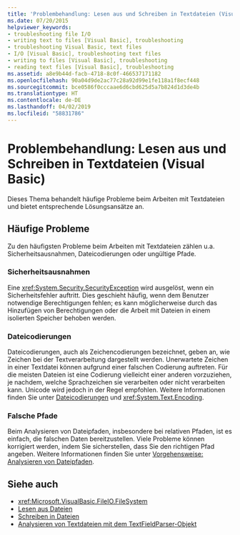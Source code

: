 ```yaml
---
title: 'Problembehandlung: Lesen aus und Schreiben in Textdateien (Visual Basic)'
ms.date: 07/20/2015
helpviewer_keywords:
- troubleshooting file I/O
- writing text to files [Visual Basic], troubleshooting
- troubleshooting Visual Basic, text files
- I/O [Visual Basic], troubleshooting text files
- writing to files [Visual Basic], troubleshooting
- reading text files [Visual Basic], troubleshooting
ms.assetid: a8e9b44d-facb-4718-8c0f-466537171182
ms.openlocfilehash: 90a04d9de2ac77c28a92d99e1fe118a1f8ecf448
ms.sourcegitcommit: bce0586f0cccaae6d6cbd625d5a7b824d1d3de4b
ms.translationtype: HT
ms.contentlocale: de-DE
ms.lasthandoff: 04/02/2019
ms.locfileid: "58831786"
---
```

# <a name="troubleshooting-reading-from-and-writing-to-text-files-visual-basic"></a>Problembehandlung: Lesen aus und Schreiben in Textdateien (Visual Basic)
Dieses Thema behandelt häufige Probleme beim Arbeiten mit Textdateien und bietet entsprechende Lösungsansätze an.  
  
## <a name="common-problems"></a>Häufige Probleme  
 Zu den häufigsten Probleme beim Arbeiten mit Textdateien zählen u.a. Sicherheitsausnahmen, Dateicodierungen oder ungültige Pfade.  
  
### <a name="security-exceptions"></a>Sicherheitsausnahmen  
 Eine <xref:System.Security.SecurityException> wird ausgelöst, wenn ein Sicherheitsfehler auftritt. Dies geschieht häufig, wenn dem Benutzer notwendige Berechtigungen fehlen; es kann möglicherweise durch das Hinzufügen von Berechtigungen oder die Arbeit mit Dateien in einem isolierten Speicher behoben werden.  
  
### <a name="file-encodings"></a>Dateicodierungen  
 Dateicodierungen, auch als Zeichencodierungen bezeichnet, geben an, wie Zeichen bei der Textverarbeitung dargestellt werden. Unerwartete Zeichen in einer Textdatei können aufgrund einer falschen Codierung auftreten. Für die meisten Dateien ist eine Codierung vielleicht einer anderen vorzuziehen, je nachdem, welche Sprachzeichen sie verarbeiten oder nicht verarbeiten kann. Unicode wird jedoch in der Regel empfohlen. Weitere Informationen finden Sie unter [Dateicodierungen](../../../../visual-basic/developing-apps/programming/drives-directories-files/file-encodings.md) und <xref:System.Text.Encoding>.  
  
### <a name="incorrect-paths"></a>Falsche Pfade  
 Beim Analysieren von Dateipfaden, insbesondere bei relativen Pfaden, ist es einfach, die falschen Daten bereitzustellen. Viele Probleme können korrigiert werden, indem Sie sicherstellen, dass Sie den richtigen Pfad angeben. Weitere Informationen finden Sie unter [Vorgehensweise: Analysieren von Dateipfaden](../../../../visual-basic/developing-apps/programming/drives-directories-files/how-to-parse-file-paths.md).  
  
## <a name="see-also"></a>Siehe auch

- <xref:Microsoft.VisualBasic.FileIO.FileSystem>
- [Lesen aus Dateien](../../../../visual-basic/developing-apps/programming/drives-directories-files/reading-from-files.md)
- [Schreiben in Dateien](../../../../visual-basic/developing-apps/programming/drives-directories-files/writing-to-files.md)
- [Analysieren von Textdateien mit dem TextFieldParser-Objekt](../../../../visual-basic/developing-apps/programming/drives-directories-files/parsing-text-files-with-the-textfieldparser-object.md)
